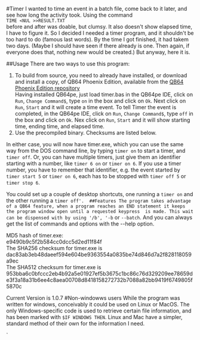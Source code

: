 #Timer
I wanted to time an event in a batch file, come back to it later, and see how long the activity took. Using the command  
`TIME <NUL >>RESULT.TXT `  
before and after was doable, but clumsy. It also doesn't show elapsed time, I have to figure it. So I decided I needed a timer program, 
and it shouldn't be too hard to do (famous last words). By the time I got finished, it had takem two days. (Maybe I should have seen if 
there already is one. Then again, if everyone does that, nothing new would be created.) But anyway, here it is.  

##Usage
There are two ways to use this program:  
1. To build from source, you need to already have installed, or download and install a copy, of QB64 Phoenix Edition, available from
the [QB64 Phoenix Edition repository](https://github.com/QB64-Phoenix-Edition/QB64pe)  
Having installed QB64pe, just load timer.bas in the QB64pe IDE, click on `Run`, `Change Command$`, type `on` in the box and click on `Ok`. 
Next  click on `Run`, `Start` and it will create a time event. To tell Timer the event is completed, in the QB64pe IDE, click on `Run`, 
`Change Command$`, type `off` in the box and click on `Ok`. Nex  click on  `Run`, `Start` and it will show starting time, ending time, and elapsed time.
2. Use the precompiled binary. Checksums are listed below.  

In either case, you will now have timer.exe, which you can use the same way from the DOS command line, by typing `timer on` to start a timer, 
and `timer off`. Or, you can have multiple timers, just give them an identifier starting with a number, like `timer 6 on` or `timer on 6`. If you 
use a timer number, you have to remember that identifier, e.g. the event started by `timer start 5` or `timer on 6`, each has to be stopped 
with `timer off 5` or `timer stop 6`.

You could set up a couple of desktop shortcuts, one running a `timer on` and the other running a `timer off'. 
##Features
The program takes advantage of a QB64 feature, when a program reaches an END statement it keeps the program window open until a requested keypress 
is made. This wait can be dispensed with by using '/b', '-b` or `--batch`. And you can always get the list of commands and options with the --help option. 

MD5 hash of timer.exe:  
e9490b9c5f2b584cc0dcc5d2ed11f84f  
The SHA256 checksum for timer.exe is  
dac83ab3eb48daeef594e604be9363554a0835be74d846d7a2f828118059a9ec  
The SHA512 checksum for timer.exe is  
953bba6c0bfccc2eb4b92a5e01927ef5b3675c1bc86c76d329209ee78659de3f3a18a31b6ee4c8aea00708d8418158272732b7088a82bb9419f6749805f5870c  

Current Version is 1.0.7
#Non-windowws users
While the program was written for windows, conceivably it could be used on Linux or MacOS. The only Windows-specific code is used to retrieve certain file information, and has been marked with `$IF WINDOWS THEN`. Linux and Mac have a simpler, standard method of their own for the information I need.





`
